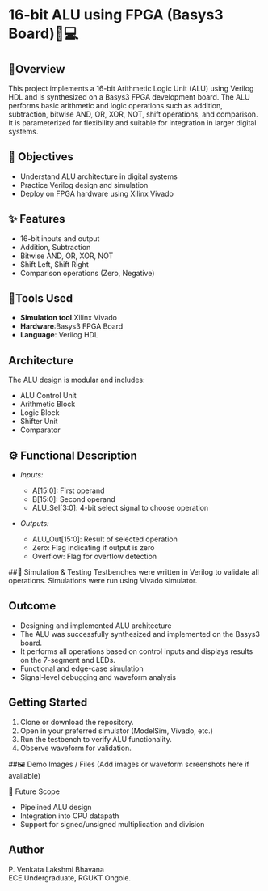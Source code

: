 # 16-bit ALU using FPGA (Basys3 Board)🔧💻

## 🧾Overview
This project implements a 16-bit Arithmetic Logic Unit (ALU) using Verilog HDL and is synthesized on a Basys3 FPGA development board. The ALU performs basic arithmetic and logic operations such as addition, subtraction, bitwise AND, OR, XOR, NOT, shift operations, and comparison. It is parameterized for flexibility and suitable for integration in larger digital systems.

## 🎯 Objectives
- Understand ALU architecture in digital systems
- Practice Verilog design and simulation
- Deploy on FPGA hardware using Xilinx Vivado
  
## ✨ Features
- 16-bit inputs and output
- Addition, Subtraction
- Bitwise AND, OR, XOR, NOT
- Shift Left, Shift Right
- Comparison operations (Zero, Negative)

##  🧰Tools Used
- **Simulation tool**:Xilinx Vivado
- **Hardware**:Basys3 FPGA Board
- **Language**: Verilog HDL

## Architecture
The ALU design is modular and includes:
- ALU Control Unit
- Arithmetic Block
- Logic Block
- Shifter Unit
- Comparator

## ⚙️ Functional Description

- *Inputs:*
  - A[15:0]: First operand
  - B[15:0]: Second operand
  - ALU_Sel[3:0]: 4-bit select signal to choose operation

- *Outputs:*
  - ALU_Out[15:0]: Result of selected operation
  - Zero: Flag indicating if output is zero
  - Overflow: Flag for overflow detection

##🧪 Simulation & Testing
Testbenches were written in Verilog to validate all operations. 
Simulations were run using Vivado simulator.

## Outcome
- Designing and implemented ALU architecture
- The ALU was successfully synthesized and implemented on the Basys3 board. 
- It performs all operations based on control inputs and displays results on the 7-segment and LEDs.
- Functional and edge-case simulation
- Signal-level debugging and waveform analysis

## Getting Started
1. Clone or download the repository.
2. Open in your preferred simulator (ModelSim, Vivado, etc.)
3. Run the testbench to verify ALU functionality.
4. Observe waveform for validation.

##🖼️  Demo Images / Files
(Add images or waveform screenshots here if available)


📌 Future Scope
- Pipelined ALU design
- Integration into CPU datapath
- Support for signed/unsigned multiplication and division

## Author
P. Venkata Lakshmi Bhavana  
ECE Undergraduate, RGUKT Ongole.

